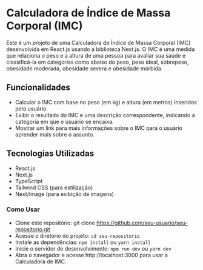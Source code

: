 # Calculadora de Índice de Massa Corporal (IMC)
Este é um projeto de uma Calculadora de Índice de Massa Corporal (IMC) desenvolvida em React.js usando a biblioteca Next.js. O IMC é uma medida que relaciona o peso e a altura de uma pessoa para avaliar sua saúde e classificá-la em categorias como abaixo do peso, peso ideal, sobrepeso, obesidade moderada, obesidade severa e obesidade mórbida.

## Funcionalidades
- Calcular o IMC com base no peso (em kg) e altura (em metros) inseridos pelo usuário.
- Exibir o resultado do IMC e uma descrição correspondente, indicando a categoria em que o usuário se encaixa.
- Mostrar um link para mais informações sobre o IMC para o usuário aprender mais sobre o assunto.

## Tecnologias Utilizadas
- React.js
- Next.js
- TypeScript
- Tailwind CSS (para estilização)
- Next/Image (para exibição de imagens)

### Como Usar
- Clone este repositório: git clone https://github.com/seu-usuario/seu-repositorio.git
- Acesse o diretório do projeto: `cd seu-repositorio`
- Instale as dependências: `npm install`  ou  `yarn install`
- Inicie o servidor de desenvolvimento: `npm run dev`  ou  `yarn dev`
- Abra o navegador e acesse http://localhost:3000 para usar a Calculadora de IMC.
